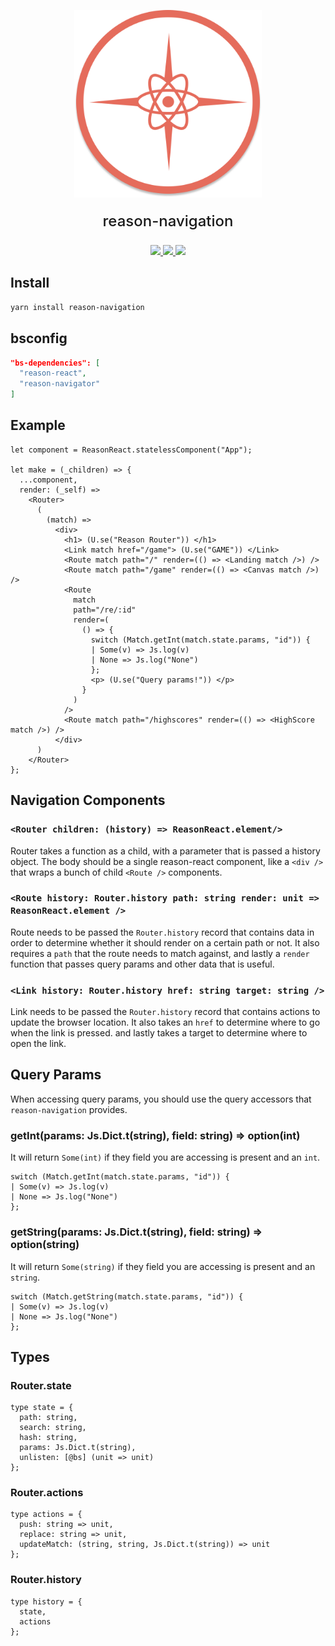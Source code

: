 <p align="center">
  <img width="300px" src="assets/reason-navigation.png" />
</p>
<p style="margin-top: 20px; font-size: 24px; font-weight: 500;" align="center">reason-navigation</p>
<p style="margin-top: 20px;" align="center">
  <a href="http://npm.im/reason-navigation">
    <img src="https://img.shields.io/npm/v/reason-navigation.svg?style=flat-square"/>
  </a>
  <a href="http://npm-stat.com/charts.html?package=reason-navigation">
    <img src="https://img.shields.io/npm/dm/reason-navigation.svg?style=flat-square"/>
  </a>
  <a href="http://opensource.org/licenses/MIT">
    <img src="https://img.shields.io/npm/l/reason-navigation.svg?style=flat-square" />
  </a>
</p>

## Install

```bash
yarn install reason-navigation
```

## bsconfig

```json
"bs-dependencies": [
  "reason-react",
  "reason-navigator"
]
```

## Example

```reason
let component = ReasonReact.statelessComponent("App");

let make = (_children) => {
  ...component,
  render: (_self) =>
    <Router>
      (
        (match) =>
          <div>
            <h1> (U.se("Reason Router")) </h1>
            <Link match href="/game"> (U.se("GAME")) </Link>
            <Route match path="/" render=(() => <Landing match />) />
            <Route match path="/game" render=(() => <Canvas match />) />
            <Route
              match
              path="/re/:id"
              render=(
                () => {
                  switch (Match.getInt(match.state.params, "id")) {
                  | Some(v) => Js.log(v)
                  | None => Js.log("None")
                  };
                  <p> (U.se("Query params!")) </p>
                }
              )
            />
            <Route match path="/highscores" render=(() => <HighScore match />) />
          </div>
      )
    </Router>
};
```

## Navigation Components

### `<Router children: (history) => ReasonReact.element/>`

Router takes a function as a child, with a parameter that is passed a history
object. The body should be a single reason-react component, like a `<div />`
that wraps a bunch of child `<Route />` components.

### `<Route history: Router.history path: string render: unit => ReasonReact.element />`

Route needs to be passed the `Router.history` record that contains data in order
to determine whether it should render on a certain path or not. It also requires
a `path` that the route needs to match against, and lastly a `render` function
that passes query params and other data that is useful.

### `<Link history: Router.history href: string target: string />`

Link needs to be passed the `Router.history` record that contains actions to
update the browser location. It also takes an `href` to determine where to go
when the link is pressed. and lastly takes a target to determine where to open
the link.

## Query Params

When accessing query params, you should use the query accessors that
`reason-navigation` provides.

### getInt(params: Js.Dict.t(string), field: string) => option(int)

It will return `Some(int)` if they field you are accessing is present and an
`int`.

```reason
switch (Match.getInt(match.state.params, "id")) {
| Some(v) => Js.log(v)
| None => Js.log("None")
};
```

### getString(params: Js.Dict.t(string), field: string) => option(string)

It will return `Some(string)` if they field you are accessing is present and an
`string`.

```reason
switch (Match.getString(match.state.params, "id")) {
| Some(v) => Js.log(v)
| None => Js.log("None")
};
```

## Types

### Router.state

```reason
type state = {
  path: string,
  search: string,
  hash: string,
  params: Js.Dict.t(string),
  unlisten: [@bs] (unit => unit)
};
```

### Router.actions

```reason
type actions = {
  push: string => unit,
  replace: string => unit,
  updateMatch: (string, string, Js.Dict.t(string)) => unit
};
```

### Router.history

```reason
type history = {
  state,
  actions
};
```
